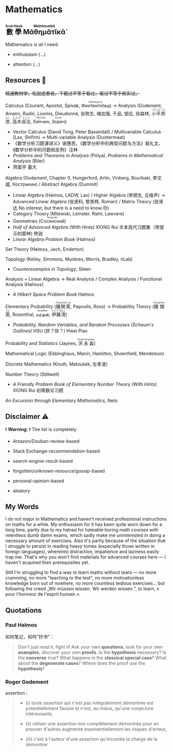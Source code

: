 # Mathematics

<h2><ruby>數學<rt>Sruh Heok</rt></ruby> <ruby>Μᾰθημᾰτῐκᾱ́<rt>Mathēmatikā́</rt></ruby></h2>

Mathematics is all I need.

- enthusiasm (...)

- attention (...)

## Resources 🚧

~~精通教材学，松鼠症患者。下载过不等于看过，看过不等于核实过。~~

Calculus (Courant, Apostol, Spivak, <ruby>Фихтенго́льц<rt>Fikhtengol'ts</rt></ruby>) -> Analysis (Godement, Amann, Rudin, Loomis, Dieudonné, 张筑生, 梅加强, 于品, 邹应, 徐森林, <ruby>小平邦彦<rt>こだいら くにひこ</rt></ruby>, <ruby>高木貞治<rt>たかぎ ていじ</rt></ruby>, <ruby>Хи́нчин<rt>Khinchin</rt></ruby>, <ruby>Зорич<rt>Zorich</rt></ruby>)

- Vector Calculus (David Tong, Peter Baxandall) / Multivariable Calculus (Lax, Shifrin) -> Multi-variable Analysis (Duistermaat)
- 《数学分析习题课讲义》谢惠民、《数学分析中的典型问题与方法》裴礼文、《数学分析中的问题和反例》汪林
- *Problems and Theorems in Analysis* (Pólya), *Problems in Mathematical Analysis* (Biler)
- 齊震宇 臺大

Algebra (Godement, Chapter 0, Hungerford, Artin, Vinberg, Bourbaki, 李文威, Кострикин) / Abstract Algebra (Dummit)

- Linear Algebra (Halmos, LADW, Lax) / Higher Algebra (李炯生, 丘维声) -> Advanced Linear Algebra (张贤科, 黎景辉, Roman) / Matrix Theory (张贤达 No interest, but there is a need to know.😓)
- Category Thoery (Milewski, Leinster, Riehl, Lawvere)
- Geometries (<ruby>Сосинский<rt>Sossinski</rt></ruby>)
- *Half of Advanced Algebra (With Hints)* XIONG Rui 半本高代习题集（带提示的那种) 熊锐
- *Linear Algebra Problem Book* (Halmos)

Set Theory (Halmos, Jech, Enderton)

Topology (Kelley, Simmons, Munkres, Morris, Bradley, nLab)

- *Counterexamples in Topology*, Steen

Analysis + Linear Algebra -> Real Analysis / Complex Analysis / Functional Analysis (Halmos)

- *A Hilbert Space Problem Book* Halmos

Elementary Probability (<ruby>鍾開萊<rt>Chung Kai-Lai</rt></ruby>, Papoulis, Ross) -> Probability Theory (<ruby>鍾開萊<rt>Chung Kai-Lai</rt></ruby>, Rosenthal, <ruby>வரதன்<rt>Varadhan</rt></ruby>, <ruby>伊藤清<rt>いとう きよし</rt></ruby>)

- *Probability, Random Variables, and Random Processes (Schaum's Outlines)* HSU (許？徐？) Hwei Piao

Probability and Statistics (Jaynes, <ruby>洪永淼<rt>Hong Yongmiao</rt></ruby>)

Mathematical Logic (Ebbinghaus, Manin, Hamilton, Shoenfield, Mendelson)

Discrete Mathematics (Knuth, Matoušek, 左孝凌)

Number Theory (Stillwell)

- *A Friendly Problem Book of Elementary Number Theory (With Hints)* XIONG Rui 初等数论习题

*An Excursion through Elementary Mathematics*, Neto

## Disclaimer ⚠

❗ **Warning**: ❗ The list is completely

- Amazon/Douban-review-based

- Stack Exchange-recommendation-based

- search-engine-result-based

- forgotten/unknown-resource/gossip-based

- personal-opinion-based

- aleatory

## My Words

I do not major in Mathematics and haven't received professional instructions on maths for a while. My enthusiasm for it has been quite worn down for a long time, partly due to my hatred for hateable boring math courses with relentless dumb damn exams, which sadly make me uninterested in doing a necessary amount of exercises. Also it's partly because of the situation that I struggle to persist in reading heavy tomes (especially those written in foreign languages), whereinto distraction, impatience and laziness easily trap me. That's why you won't find materials for advanced courses here — I haven't acquired their prerequisites yet.

Still I'm struggling to find a way to learn maths without tears — no more cramming, no more "teaching to the test", no more motivationless knowledge born out of nowhere, no more countless tedious exercises... but following the creed „Wir müssen wissen. Wir werden wissen.“, to learn, « pour l'honneur de l'esprit humain ».

## Quotations

### Paul Halmos

如何笔记，如何“抄书”：

> Don't just read it; fight it!
> Ask your own **questions**,
> look for your own **examples**,
> discover your own **proofs**.
> Is the **hypothesis** necessary?
> Is the **converse** true?
> What happens in the **classical special case**?
> What about the **degenerate cases**?
> Where does the proof use the **hypothesis**?

### Roger Godement

assertion :

> - (i) toute assertion qui n'est pas intégralement démontrée est potentiellement  fausse et n'est, au mieux, qu'une conjecture intéressante,
> 
> - (ii) utiliser une assertion non complètement démontrée pour en prouver d'autres augmente exponentiellement les risques d'erreur,
> 
> - (iii) c'est à l'auteur d'une assertion qu'incombe la charge de la démontrer
